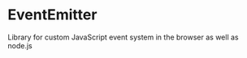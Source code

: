 EventEmitter
============

Library for custom JavaScript event system in the browser as well as node.js
